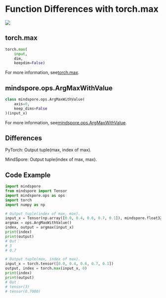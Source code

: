 # Function Differences with torch.max

<a href="https://gitee.com/mindspore/docs/blob/r1.5/docs/mindspore/migration_guide/source_en/api_mapping/pytorch_diff/ArgMaxWithValue.md" target="_blank"><img src="https://gitee.com/mindspore/docs/raw/r1.5/resource/_static/logo_source_en.png"></a>

## torch.max

```python
torch.max(
    input,
    dim,
    keepdim=False)
```

For more information, see[torch.max](https://pytorch.org/docs/1.5.0/torch.html#torch.max).

## mindspore.ops.ArgMaxWithValue

```python
class mindspore.ops.ArgMaxWithValue(
    axis=0,
    keep_dims=False
)(input_x)
```

For more information, see[mindspore.ops.ArgMaxWithValue](https://mindspore.cn/docs/api/en/r1.5/api_python/ops/mindspore.ops.ArgMaxWithValue.html#mindspore.ops.ArgMaxWithValue).

## Differences

PyTorch: Output tuple(max, index of max).

MindSpore: Output tuple(index of max, max).

## Code Example

```python
import mindspore
from mindspore import Tensor
import mindspore.ops as ops
import torch
import numpy as np

# Output tuple(index of max, max).
input_x = Tensor(np.array([0.0, 0.4, 0.6, 0.7, 0.1]), mindspore.float32)
argmax = ops.ArgMaxWithValue()
index, output = argmax(input_x)
print(index)
print(output)
# Out：
# 3
# 0.7

# Output tuple(max, index of max).
input_x = torch.tensor([0.0, 0.4, 0.6, 0.7, 0.1])
output, index = torch.max(input_x, 0)
print(index)
print(output)
# Out：
# tensor(3)
# tensor(0.7000)
```
